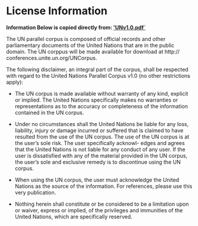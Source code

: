 # License Information

**Information Below is copied directly from: ['UNv1.0.pdf`](UNv1.0.pdf)**

The UN parallel corpus is composed of official records and other parliamentary documents of the United Nations that are in the public domain. The UN corppus will be made available for download at http:// conferences.unite.un.org/UNCorpus.

The following disclaimer, an integral part of the corpus, shall be respected with regard to the United Nations Parallel Corpus v1.0 (no other restrictions apply):

- The UN corpus is made available without warranty of any kind, explicit or implied. The United Nations specifically makes no warranties or representations as to the accuracy or completeness of the information contained in the UN corpus.

- Under no circumstances shall the United Nations be liable for any loss, liability, injury or damage incurred or suffered that is claimed to have resulted from the use of the UN corpus. The use of the UN corpus is at the user’s sole risk. The user specifically acknowl- edges and agrees that the United Nations is not liable for any conduct of any user. If the user is dissatisfied with any of the material provided in the UN corpus, the user’s sole and exclusive remedy is to discontinue using the UN corpus.

- When using the UN corpus, the user must acknowledge the United Nations as the source of the information. For references, please use this very publication.

- Nothing herein shall constitute or be considered to be a limitation upon or waiver, express or implied, of the privileges and immunities of the United Nations, which are specifically reserved.



